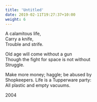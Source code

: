 ```yaml
---
title: 'Untitled'
date: 2019-02-11T19:27:37+10:00
weight: 6
---
```


A calamitous life,  
Carry a knife,  
Trouble and strife.

Old age will come without a gun  
Though the fight for space is not without  
Struggle.

Make more money; haggle; be abused by  
Shopkeepers. Life is a Tupperware party:  
All plastic and empty vacuums.  
  
2004